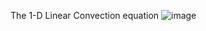 The 1-D Linear Convection equation
![image](https://github.com/user-attachments/assets/01dd7c4e-9e5c-4a7a-a800-8cb2484bbb51)
